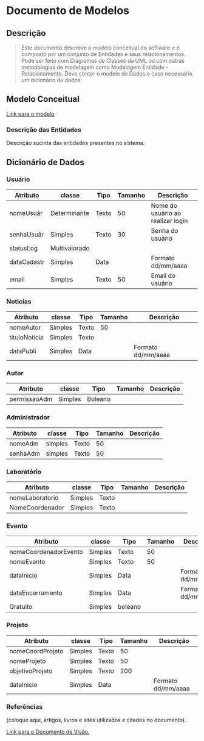 # Documento de Modelos

## Descrição 

>Este documento descreve o modelo conceitual do software e é composto por um conjunto de Entidades e seus relacionamentos. Pode ser feito com Diagramas de Classes da UML ou com outras metodologias de modelagem como Modelagem Entidade - Relacionamento. Deve conter o modelo de Dados e caso necessário um dicionário de dados.

## Modelo Conceitual

[Link para o modelo](https://github.com/JFmaia/BsIn/blob/main/images/umlproj.PNG)

### Descrição das Entidades

Descrição sucinta das entidades presentes no sistema.

## Dicionário de Dados
### Usuário 
| Atributo | classe | Tipo | Tamanho | Descrição |
| -------- | ------ | ---- | ------- | --------- |
| nomeUsuár| Determinante | Texto | 50 | Nome do usuário ao realizar login |
| senhaUsuár | Simples | Texto | 30 | Senha do usuário |
| statusLog | Multivalorado |
| dataCadastr | Simples | Data | | Formato dd/mm/aaaa | 
| email | Simples | Texto | 50 | Email do usuário | 

### Noticias
| Atributo | classe | Tipo | Tamanho | Descrição |
| -------- | ------ | ---- | ------- | --------- |
|nomeAutor | Simples | Texto | 50 |  |
| tituloNoticia | Simples | Texto |  |  
| dataPubli | Simples | Data |  | Formato dd/mm/aaaa |

### Autor
| Atributo | classe | Tipo | Tamanho | Descrição |
| -------- | ------ | ---- | ------- | --------- |
| permissaoAdm | Simples | Boleano |

### Administrador 
| Atributo | classe | Tipo | Tamanho | Descrição |
| -------- | ------ | ---- | ------- | --------- |
| nomeAdm | simples | Texto | 50 |
| senhaAdm | simples | Texto | 50 |

### Laboratório
| Atributo | classe | Tipo | Tamanho | Descrição |
| -------- | ------ | ---- | ------- | --------- |
| nomeLaboratorio | Simples | Texto |
| NomeCoordenador | Simples | Texto |

### Evento
| Atributo | classe | Tipo | Tamanho | Descrição |
| -------- | ------ | ---- | ------- | --------- |
| nomeCoordenadorEvento | Simples | Texto | 50 |
| nomeEvento | Simples | Texto | 50 |
| dataInicio | Simples | Data | | Formato dd/mm/aaaa|
| dataEncerramento | Simples | Data | | Formato dd/mm/aaaa|
| Gratuito | Simples | boleano | 

### Projeto
| Atributo | classe | Tipo | Tamanho | Descrição |
| -------- | ------ | ---- | ------- | --------- |
| nomeCoordProjeto | Simples | Texto | 50 |
| nomeProjeto | Simples | Texto | 50 |
| objetivoProjeto | Simples | Texto | 200 |
| dataInicio | Simples | Data | | Formato dd/mm/aaaa|


### Referências

(coloque aqui, artigos, livros e sites utilizados e citados no documento).

[Link para o Documento de Visão.](https://github.com/JFmaia/BsIn/blob/main/docs/Documento_de_visao.md)









